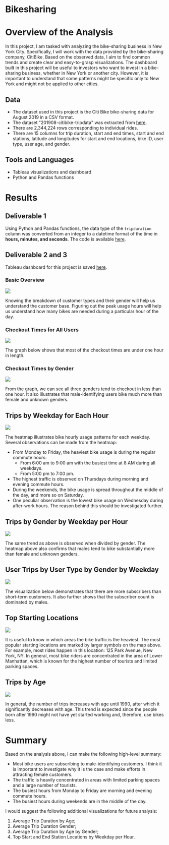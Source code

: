 # Bikesharing

# Overview of the Analysis
In this project, I am tasked with analyzing the bike-sharing business in New York City. Specifically, I will work with the data provided by the bike-sharing company, CitiBike. Based on the observed data, I aim to find common trends and create clear and easy-to-grasp visualizations. The dashboard built in this project will be useful to investors who want to invest in a bike-sharing business, whether in New York or another city. However, it is important to understand that some patterns might be specific only to New York and might not be applied to other cities. 

## Data 
- The dataset used in this project is the Citi Bike bike-sharing data for August 2019 in a CSV format.
- The dataset "201908-citibike-tripdata" was extracted from [here](https://ride.citibikenyc.com/system-data).
- There are 2,344,224 rows corresponding to individual rides.
- There are 15 columns for trip duration, start and end times, start and end stations, latitude and longitudes for start and end locations, bike ID, user type, user age, and gender. 

## Tools and Languages
* Tableau visualizations and dashboard
* Python and Pandas functions

# Results

## Deliverable 1
Using Python and Pandas functions, the data type of the ```tripduration``` column was converted from an integer to a datetime format of the time in **hours, minutes, and seconds**. The code is available [here](https://github.com/Aigerim-Zh/Bikesharing/blob/main/NYC_CitiBike_Challenge.ipynb). 

## Deliverable 2 and 3
Tableau dashboard for this project is saved [here](https://public.tableau.com/app/profile/aigerim.zhanibekova5544/viz/Book1_16530886055830/NYCStory?publish=yes).

### Basic Overview 
![](https://github.com/Aigerim-Zh/Bikesharing/blob/main/Visualizations/Basic_Overview.png)

Knowing the breakdown of customer types and their gender will help us understand the customer base. Figuring out the peak usage hours will help us understand how many bikes are needed during a particular hour of the day.

### Checkout Times for All Users
![](https://github.com/Aigerim-Zh/Bikesharing/blob/main/Visualizations/Checkout_Times_for_Users.png)

The graph below shows that most of the checkout times are under one hour in length. 

### Checkout Times by Gender
![](https://github.com/Aigerim-Zh/Bikesharing/blob/main/Visualizations/Checkout_Times_by_Gender.png) 

From the graph, we can see all three genders tend to checkout in less than one hour. It also illustrates that male-identifying users bike much more than female and unknown genders.

## Trips by Weekday for Each Hour

![](https://github.com/Aigerim-Zh/Bikesharing/blob/main/Visualizations/Trips_by_Weekday_per_Hour.png)

The heatmap illustrates bike hourly usage patterns for each weekday. Several observations can be made from the heatmap:
- From Monday to Friday, the heaviest bike usage is during the regular commute hours:  
    - From 6:00 am to 9:00 am with the busiest time at 8 AM during all weekdays.
    - From 5:00 pm to 7:00 pm. 
- The highest traffic is observed on Thursdays during morning and evening commute hours. 
- During the weekends, the bike usage is spread throughout the middle of the day, and more so on Saturday. 
- One peculiar observation is the lowest bike usage on Wednesday during after-work hours. The reason behind this should be investigated further.

## Trips by Gender by Weekday per Hour

![](https://github.com/Aigerim-Zh/Bikesharing/blob/main/Visualizations/Trips_by_Gender_by_Weekday_per_Hour.png)

The same trend as above is observed when divided by gender. The heatmap above also confirms that males tend to bike substantially more than female and unknown genders. 

## User Trips by User Type by Gender by Weekday

![](https://github.com/Aigerim-Zh/Bikesharing/blob/main/Visualizations/Trips_by_UserType_Gender_by_Weekday.png)

The visualization below demonstrates that there are more subscribers than short-term customers. It also further shows that the subscriber count is dominated by males.  

## Top Starting Locations 

![](https://github.com/Aigerim-Zh/Bikesharing/blob/main/Visualizations/Top_Starting_Locations.png)

It is useful to know in which areas the bike traffic is the heaviest. The most popular starting locations are marked by larger symbols on the map above. For example, most rides happen in this location: 125 Park Avenue, New York, NY. In general, most bike riders are concentrated in the area of Lower Manhattan, which is known for the highest number of tourists and limited parking spaces.

## Trips by Age

![](https://github.com/Aigerim-Zh/Bikesharing/blob/main/Visualizations/Trips_by_Age.png)

In general, the number of trips increases with age until 1990, after which it significantly decreases with age. This trend is expected since the people born after 1990 might not have yet started working and, therefore, use bikes less. 

# Summary
Based on the analysis above, I can make the following high-level summary:
- Most bike users are subscribing to male-identifying customers. I think it is important to investigate why it is the case and make efforts in attracting female customers.
- The traffic is heavily concentrated in areas with limited parking spaces and a large number of tourists.
- The busiest hours from Monday to Friday are morning and evening commute hours. 
- The busiest hours during weekends are in the middle of the day. 

I would suggest the following additional visualizations for future analysis: 
1. Average Trip Duration by Age;
2. Average Trip Duration Gender; 
3. Average Trip Duration by Age by Gender; 
4. Top Start and End Station Locations by Weekday per Hour.